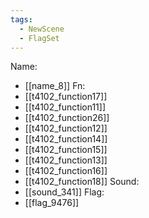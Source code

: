 ```yaml
---
tags:
  - NewScene
  - FlagSet
---
```

Name:
- [[name_8]]
Fn:
- [[t4102_function17]]
- [[t4102_function11]]
- [[t4102_function26]]
- [[t4102_function12]]
- [[t4102_function14]]
- [[t4102_function15]]
- [[t4102_function13]]
- [[t4102_function16]]
- [[t4102_function18]]
Sound:
- [[sound_341]]
Flag:
- [[flag_9476]]
